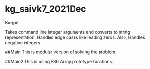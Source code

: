 # kg_saivk7_2021Dec
Kargo!

Takes command line integer arguments and converts to string representation. 
Handles edge cases like leading zeros.
Also, Handles negative integers.

##Main
This is modular version of solving the problem. 

##Main2
This is using ES6 Array.prototype functions.


